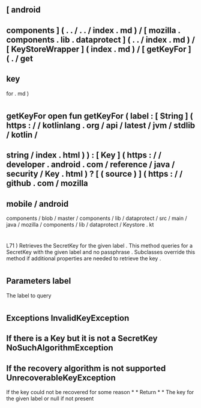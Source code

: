 [
android
-
components
]
(
.
.
/
.
.
/
index
.
md
)
/
[
mozilla
.
components
.
lib
.
dataprotect
]
(
.
.
/
index
.
md
)
/
[
KeyStoreWrapper
]
(
index
.
md
)
/
[
getKeyFor
]
(
.
/
get
-
key
-
for
.
md
)
#
getKeyFor
open
fun
getKeyFor
(
label
:
[
String
]
(
https
:
/
/
kotlinlang
.
org
/
api
/
latest
/
jvm
/
stdlib
/
kotlin
/
-
string
/
index
.
html
)
)
:
[
Key
]
(
https
:
/
/
developer
.
android
.
com
/
reference
/
java
/
security
/
Key
.
html
)
?
[
(
source
)
]
(
https
:
/
/
github
.
com
/
mozilla
-
mobile
/
android
-
components
/
blob
/
master
/
components
/
lib
/
dataprotect
/
src
/
main
/
java
/
mozilla
/
components
/
lib
/
dataprotect
/
Keystore
.
kt
#
L71
)
Retrieves
the
SecretKey
for
the
given
label
.
This
method
queries
for
a
SecretKey
with
the
given
label
and
no
passphrase
.
Subclasses
override
this
method
if
additional
properties
are
needed
to
retrieve
the
key
.
#
#
#
Parameters
label
-
The
label
to
query
#
#
#
Exceptions
InvalidKeyException
-
If
there
is
a
Key
but
it
is
not
a
SecretKey
NoSuchAlgorithmException
-
If
the
recovery
algorithm
is
not
supported
UnrecoverableKeyException
-
If
the
key
could
not
be
recovered
for
some
reason
*
*
Return
*
*
The
key
for
the
given
label
or
null
if
not
present
